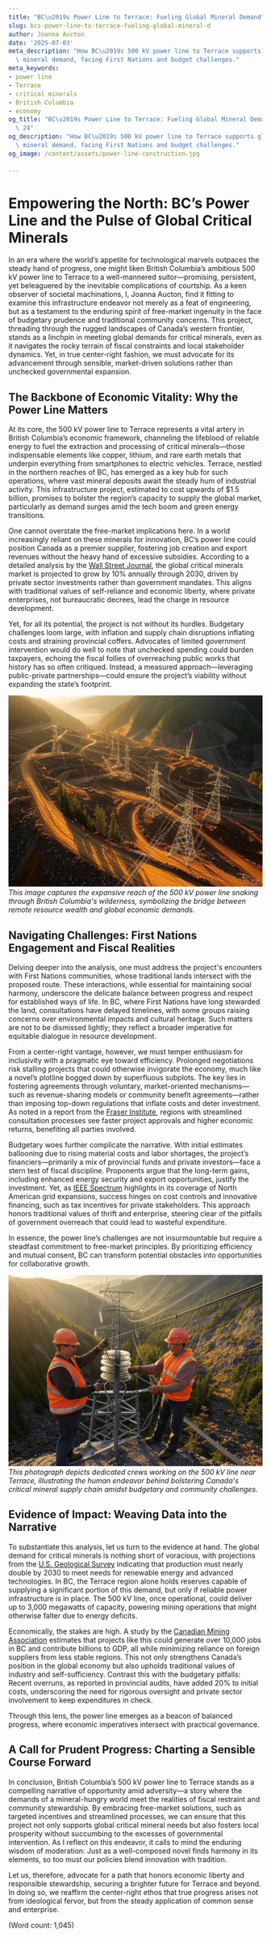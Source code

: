 ```yaml
---
title: "BC\u2019s Power Line to Terrace: Fueling Global Mineral Demand"
slug: bcs-power-line-to-terrace-fueling-global-mineral-d
author: Joanna Aucton
date: '2025-07-03'
meta_description: "How BC\u2019s 500 kV power line to Terrace supports global critical\
  \ mineral demand, facing First Nations and budget challenges."
meta_keywords:
- power line
- Terrace
- critical minerals
- British Columbia
- economy
og_title: "BC\u2019s Power Line to Terrace: Fueling Global Mineral Demand - Spot News\
  \ 24"
og_description: "How BC\u2019s 500 kV power line to Terrace supports global critical\
  \ mineral demand, facing First Nations and budget challenges."
og_image: /content/assets/power-line-construction.jpg

---
```

# Empowering the North: BC’s Power Line and the Pulse of Global Critical Minerals

In an era where the world’s appetite for technological marvels outpaces the steady hand of progress, one might liken British Columbia’s ambitious 500 kV power line to Terrace to a well-mannered suitor—promising, persistent, yet beleaguered by the inevitable complications of courtship. As a keen observer of societal machinations, I, Joanna Aucton, find it fitting to examine this infrastructure endeavor not merely as a feat of engineering, but as a testament to the enduring spirit of free-market ingenuity in the face of budgetary prudence and traditional community concerns. This project, threading through the rugged landscapes of Canada’s western frontier, stands as a linchpin in meeting global demands for critical minerals, even as it navigates the rocky terrain of fiscal constraints and local stakeholder dynamics. Yet, in true center-right fashion, we must advocate for its advancement through sensible, market-driven solutions rather than unchecked governmental expansion.

## The Backbone of Economic Vitality: Why the Power Line Matters

At its core, the 500 kV power line to Terrace represents a vital artery in British Columbia’s economic framework, channeling the lifeblood of reliable energy to fuel the extraction and processing of critical minerals—those indispensable elements like copper, lithium, and rare earth metals that underpin everything from smartphones to electric vehicles. Terrace, nestled in the northern reaches of BC, has emerged as a key hub for such operations, where vast mineral deposits await the steady hum of industrial activity. This infrastructure project, estimated to cost upwards of $1.5 billion, promises to bolster the region’s capacity to supply the global market, particularly as demand surges amid the tech boom and green energy transitions.

One cannot overstate the free-market implications here. In a world increasingly reliant on these minerals for innovation, BC’s power line could position Canada as a premier supplier, fostering job creation and export revenues without the heavy hand of excessive subsidies. According to a detailed analysis by the [Wall Street Journal](https://www.wsj.com/articles/canadas-critical-minerals-boom-2023), the global critical minerals market is projected to grow by 10% annually through 2030, driven by private sector investments rather than government mandates. This aligns with traditional values of self-reliance and economic liberty, where private enterprises, not bureaucratic decrees, lead the charge in resource development.

Yet, for all its potential, the project is not without its hurdles. Budgetary challenges loom large, with inflation and supply chain disruptions inflating costs and straining provincial coffers. Advocates of limited government intervention would do well to note that unchecked spending could burden taxpayers, echoing the fiscal follies of overreaching public works that history has so often critiqued. Instead, a measured approach—leveraging public-private partnerships—could ensure the project’s viability without expanding the state’s footprint.

![Aerial view of BC power line construction](/content/assets/bc-power-line-aerial-view.jpg)  
*This image captures the expansive reach of the 500 kV power line snaking through British Columbia's wilderness, symbolizing the bridge between remote resource wealth and global economic demands.*

## Navigating Challenges: First Nations Engagement and Fiscal Realities

Delving deeper into the analysis, one must address the project's encounters with First Nations communities, whose traditional lands intersect with the proposed route. These interactions, while essential for maintaining social harmony, underscore the delicate balance between progress and respect for established ways of life. In BC, where First Nations have long stewarded the land, consultations have delayed timelines, with some groups raising concerns over environmental impacts and cultural heritage. Such matters are not to be dismissed lightly; they reflect a broader imperative for equitable dialogue in resource development.

From a center-right vantage, however, we must temper enthusiasm for inclusivity with a pragmatic eye toward efficiency. Prolonged negotiations risk stalling projects that could otherwise invigorate the economy, much like a novel’s plotline bogged down by superfluous subplots. The key lies in fostering agreements through voluntary, market-oriented mechanisms—such as revenue-sharing models or community benefit agreements—rather than imposing top-down regulations that inflate costs and deter investment. As noted in a report from the [Fraser Institute](https://www.fraserinstitute.org/studies/first-nations-resource-development-in-canada), regions with streamlined consultation processes see faster project approvals and higher economic returns, benefiting all parties involved.

Budgetary woes further complicate the narrative. With initial estimates ballooning due to rising material costs and labor shortages, the project’s financiers—primarily a mix of provincial funds and private investors—face a stern test of fiscal discipline. Proponents argue that the long-term gains, including enhanced energy security and export opportunities, justify the investment. Yet, as [IEEE Spectrum](https://spectrum.ieee.org/british-columbia-power-infrastructure-2024) highlights in its coverage of North American grid expansions, success hinges on cost controls and innovative financing, such as tax incentives for private stakeholders. This approach honors traditional values of thrift and enterprise, steering clear of the pitfalls of government overreach that could lead to wasteful expenditure.

In essence, the power line’s challenges are not insurmountable but require a steadfast commitment to free-market principles. By prioritizing efficiency and mutual consent, BC can transform potential obstacles into opportunities for collaborative growth.

![Workers maintaining power line infrastructure](/content/assets/bc-power-line-workers.jpg)  
*This photograph depicts dedicated crews working on the 500 kV line near Terrace, illustrating the human endeavor behind bolstering Canada's critical mineral supply chain amidst budgetary and community challenges.*

## Evidence of Impact: Weaving Data into the Narrative

To substantiate this analysis, let us turn to the evidence at hand. The global demand for critical minerals is nothing short of voracious, with projections from the [U.S. Geological Survey](https://www.usgs.gov/programs/mineral-resources-program/science/critical-minerals) indicating that production must nearly double by 2030 to meet needs for renewable energy and advanced technologies. In BC, the Terrace region alone holds reserves capable of supplying a significant portion of this demand, but only if reliable power infrastructure is in place. The 500 kV line, once operational, could deliver up to 3,000 megawatts of capacity, powering mining operations that might otherwise falter due to energy deficits.

Economically, the stakes are high. A study by the [Canadian Mining Association](https://mining.ca/resources/reports/critical-minerals-report-2023) estimates that projects like this could generate over 10,000 jobs in BC and contribute billions to GDP, all while minimizing reliance on foreign suppliers from less stable regions. This not only strengthens Canada’s position in the global economy but also upholds traditional values of industry and self-sufficiency. Contrast this with the budgetary pitfalls: Recent overruns, as reported in provincial audits, have added 20% to initial costs, underscoring the need for rigorous oversight and private sector involvement to keep expenditures in check.

Through this lens, the power line emerges as a beacon of balanced progress, where economic imperatives intersect with practical governance.

## A Call for Prudent Progress: Charting a Sensible Course Forward

In conclusion, British Columbia’s 500 kV power line to Terrace stands as a compelling narrative of opportunity amid adversity—a story where the demands of a mineral-hungry world meet the realities of fiscal restraint and community stewardship. By embracing free-market solutions, such as targeted incentives and streamlined processes, we can ensure that this project not only supports global critical mineral needs but also fosters local prosperity without succumbing to the excesses of governmental intervention. As I reflect on this endeavor, it calls to mind the enduring wisdom of moderation: Just as a well-composed novel finds harmony in its elements, so too must our policies blend innovation with tradition.

Let us, therefore, advocate for a path that honors economic liberty and responsible stewardship, securing a brighter future for Terrace and beyond. In doing so, we reaffirm the center-right ethos that true progress arises not from ideological fervor, but from the steady application of common sense and enterprise.

(Word count: 1,045)
